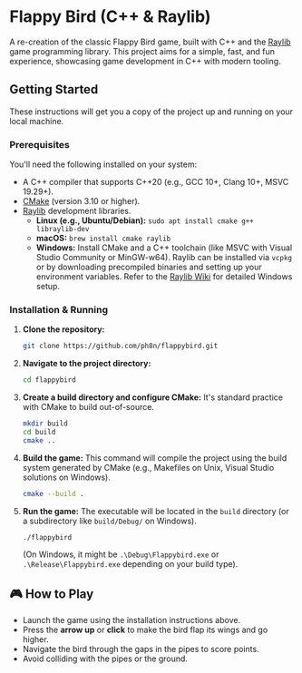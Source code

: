 # Flappy Bird (C++ & Raylib)

A re-creation of the classic Flappy Bird game, built with C++ and the [Raylib](https://www.raylib.com/) game programming library. This project aims for a simple, fast, and fun experience, showcasing game development in C++ with modern tooling.

## Getting Started

These instructions will get you a copy of the project up and running on your local machine.

### Prerequisites

You'll need the following installed on your system:

* A C++ compiler that supports C++20 (e.g., GCC 10+, Clang 10+, MSVC 19.29+).
* [CMake](https://cmake.org/download/) (version 3.10 or higher).
* [Raylib](https://www.raylib.com/index.html#download) development libraries.
  * **Linux (e.g., Ubuntu/Debian):** `sudo apt install cmake g++ libraylib-dev`
  * **macOS:** `brew install cmake raylib`
  * **Windows:** Install CMake and a C++ toolchain (like MSVC with Visual Studio Community or MinGW-w64). Raylib can be installed via `vcpkg` or by downloading precompiled binaries and setting up your environment variables. Refer to the [Raylib Wiki](https://github.com/raysan5/raylib/wiki/Setup-build-environment) for detailed Windows setup.

### Installation & Running

1. **Clone the repository:**

    ```bash
    git clone https://github.com/ph8n/flappybird.git
    ```

2. **Navigate to the project directory:**

    ```bash
    cd flappybird
    ```

3. **Create a build directory and configure CMake:**
    It's standard practice with CMake to build out-of-source.

    ```bash
    mkdir build
    cd build
    cmake ..
    ```

4. **Build the game:**
    This command will compile the project using the build system generated by CMake (e.g., Makefiles on Unix, Visual Studio solutions on Windows).

    ```bash
    cmake --build .
    ```

5. **Run the game:**
    The executable will be located in the `build` directory (or a subdirectory like `build/Debug/` on Windows).

    ```bash
    ./flappybird
    ```

    (On Windows, it might be `.\Debug\Flappybird.exe` or `.\Release\Flappybird.exe` depending on your build type).

## 🎮 How to Play

* Launch the game using the installation instructions above.
* Press the **arrow up** or **click** to make the bird flap its wings and go higher.
* Navigate the bird through the gaps in the pipes to score points.
* Avoid colliding with the pipes or the ground.
